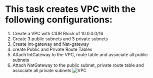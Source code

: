 # This task creates VPC with the following configurations:
1. Create a VPC with CIDR Block of 10.0.0.0/16
2. Create 3 public subnets and 3 private subnets
3. Create Int-gateway and Nat-gateway 
4. create Public and Private Route Tables
5. Attach IntGateway to the VPC, route table and associate all public subnets
6. Attach NatGateway to the public subnet, private route table and associate all private subnets
![VPC](https://user-images.githubusercontent.com/108756145/217383778-d13d695a-6661-4842-b2b5-a3e691faf562.jpg)
